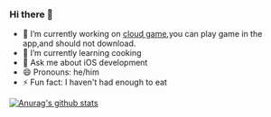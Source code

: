 ### Hi there 👋

- 🔭 I’m currently working on [cloud game](https://www.caijiyouxi.com/),you can play game in the app,and should not download.
- 🌱 I’m currently learning cooking
- 💬 Ask me about iOS development
- 😄 Pronouns:  he/him
- ⚡ Fun fact: I haven't had enough to eat


[![Anurag's github stats](https://github-readme-stats.vercel.app/api?username=ZenonHuang)](https://github.com/anuraghazra/github-readme-stats)

